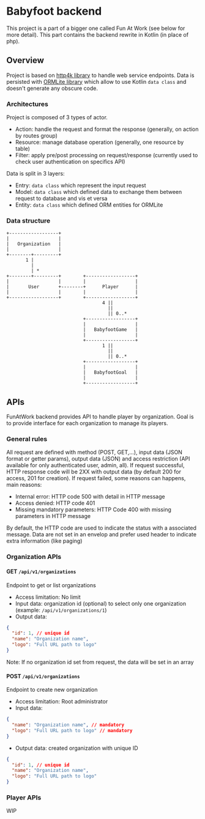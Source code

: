 # Babyfoot backend

This project is a part of a bigger one called Fun At Work (see below for more detail).
This part contains the backend rewrite in Kotlin (in place of php). 

## Overview

Project is based on [http4k library](https://www.http4k.org/) to handle web service endpoints.
Data is persisted with [ORMLite library](http://ormlite.com/) which allow to use Kotlin `data class` and doesn't generate any obscure code. 

### Architectures

Project is composed of 3 types of actor. 

 * Action: handle the request and format the response (generally, on action by routes group)
 * Resource: manage database operation (generally, one resource by table)
 * Filter: apply pre/post processing on request/response (currently used to check user authentication on specifics API)
 
Data is split in 3 layers:
 
 * Entry: `data class` which represent the input request
 * Model: `data class` which defined data to exchange them between request to database and vis et versa
 * Entity: `data class` which defined ORM entities for ORMLite

### Data structure

```
+------------------+
|                  |
|   Organization   |
|                  |
+--------+---------+
       1 |
         |
         | *
+--------+---------+        +------------------+
|                  |        |                  |
|       User       +--------+      Player      |
|                  |        |                  |
+------------------+        +------------------+
                                   4 ||
                                     ||
                                     || 0..*
                            +------------------+
                            |                  |
                            |   BabyfootGame   |
                            |                  |
                            +------------------+
                                   1 ||
                                     ||
                                     || 0..*
                            +------------------+
                            |                  |
                            |   BabyfootGoal   |
                            |                  |
                            +------------------+
```

## APIs

FunAtWork backend provides API to handle player by organization. Goal is to provide interface for each organization to manage its players.

### General rules

All request are defined with method (POST, GET,...), input data (JSON format or getter params), output data (JSON) and access restriction (API available for only authenticated user, admin, all).
If request successful, HTTP response code will be 2XX with output data (by default 200 for access, 201 for creation).
If request failed, some reasons can happens, main reasons:
 * Internal error: HTTP code 500 with detail in HTTP message
 * Access denied: HTTP code 401
 * Missing mandatory parameters: HTTP Code 400 with missing parameters in HTTP message
 
By default, the HTTP code are used to indicate the status with a associated message. Data are not set in an envelop and prefer used header to indicate extra information (like paging)

### Organization APIs

#### GET `/api/v1/organizations`

Endpoint to get or list organizations

 * Access limitation: No limit
 * Input data: organization id (optional) to select only one organization (example: `/api/v1/organizations/1`)
 * Output data:
```json
{
  "id": 1, // unique id
  "name": "Organization name",
  "logo": "Full URL path to logo"
}
```
Note: If no organization id set from request, the data will be set in an array

#### POST `/api/v1/organizations`

Endpoint to create new organization

 * Access limitation: Root administrator
 * Input data: 
```json
{
  "name": "Organization name", // mandatory
  "logo": "Full URL path to logo" // mandatory
}
```
 * Output data: created organization with unique ID
```json
{
  "id": 1, // unique id
  "name": "Organization name",
  "logo": "Full URL path to logo"
}
```

### Player APIs

WIP